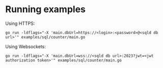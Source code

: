 # Running examples

Using HTTPS:
```console
go run -ldflags="-X 'main.dbUrl=https://<login>:<password>@<sqld db url>'" examples/sql/counter/main.go
```

Using Websockets:
```console
go run -ldflags="-X 'main.dbUrl=wss://<sqld db url>:2023?jwt=<jwt authorization token>'" examples/sql/counter/main.go
```
